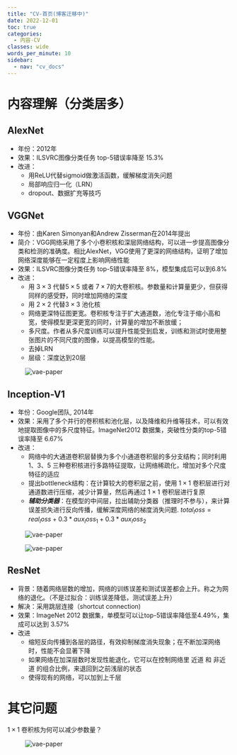 ```yaml
---
title: "CV-首页(博客迁移中)"
date: 2022-12-01
toc: true
categories:
  - 内容-CV
classes: wide
words_per_minute: 10
sidebar:
  - nav: "cv_docs"
---
```


# 内容理解（分类居多）

## AlexNet
- 年份：2012年
- 效果：ILSVRC图像分类任务 top-5错误率降至 15.3%
- 改进：
  - 用ReLU代替sigmoid做激活函数，缓解梯度消失问题
  - 局部响应归一化（LRN）
  - dropout、数据扩充等技巧

## VGGNet
- 年份：由Karen Simonyan和Andrew Zisserman在2014年提出
- 简介：VGG网络采用了多个小卷积核和深层网络结构，可以进一步提高图像分类和检测的准确度。相比AlexNet，VGG使用了更深的网络结构，证明了增加网络深度能够在一定程度上影响网络性能
- 效果：ILSVRC图像分类任务 top-5错误率降至 8%，模型集成后可以到6.8%
- 改进：
  - 用 $3 \times 3$ 代替$5 \times 5$ 或者 $7 \times 7$的大卷积核。参数量和计算量更少，但获得同样的感受野，同时增加网络的深度
  - 用 $2 \times 2$ 代替$3 \times 3$ 池化核
  - 网络更深特征图更宽。卷积核专注于扩大通道数，池化专注于缩小高和宽，使得模型更深更宽的同时，计算量的增加不断放缓；
  - 多尺度。作者从多尺度训练可以提升性能受到启发，训练和测试时使用整张图片的不同尺度的图像，以提高模型的性能。
  - 去掉LRN
  - 层级：深度达到20层

<figure>
  <img src="{{ '/assets/images/vgg-img1.png' | relative_url }}" alt="vae-paper"  class="center" style="max-height:600px; max-width:800px">
</figure>

## Inception-V1
- 年份：Google团队, 2014年
- 效果：采用了多个并行的卷积核和池化层，以及降维和升维等技术，可以有效地提取图像中的多尺度特征。ImageNet2012 数据集，突破性分类的top-5错误率降至 6.67%
- 改进：
  - 网络中的大通道卷积层替换为多个小通道卷积层的多分支结构；同时利用 1、3、5 三种卷积核进行多路特征提取，让网络稀疏化，增加对多个尺度特征的适应
  - 提出bottleneck结构：在计算较大的卷积层之前，使用 $1 \times 1$ 卷积层进行对通道数进行压缩，减少计算量，然后再通过 $1 \times 1$ 卷积层进行复原
  - ***辅助分类器***：在模型的中间层，拉出辅助分类器（推理时不参与），来计算误差损失进行反向传播，缓解深度网络的梯度消失问题. $total_loss = real_loss + 0.3 * aux_loss_1 + 0.3 * aux_loss_2$

<figure>
  <img src="{{ '/assets/images/inception-v1-img1.png' | relative_url }}" alt="vae-paper"  class="center" style="max-height:600px; max-width:800px">
</figure>

<figure>
  <img src="{{ '/assets/images/inception-v1-img2.png' | relative_url }}" alt="vae-paper"  class="center" style="max-height:600px; max-width:800px">
</figure>

## ResNet
- 背景：随着网络层数的增加，网络的训练误差和测试误差都会上升。称之为网络的退化。（不是过拟合：训练误差降低，测试误差上升）
- 解决：采用跳层连接（shortcut connection)
- 效果：ImageNet 2012 数据集，单模型可以让top-5错误率降低至4.49%，集成可以达到 3.57%
- 改进
  - 缩短反向传播到各层的路径，有效抑制梯度消失现象；在不断加深网络时，性能不会显著下降
  - 如果网络在加深层数时发现性能退化，它可以在控制网络里 近道 和 非近道 的组合比例，来退回到之前浅层的状态
  - 使得现有的网络，可以加到上千层


# 其它问题

$1 \times 1$ 卷积核为何可以减少参数量？

<figure>
  <img src="{{ '/assets/images/cv-others-1.png' | relative_url }}" alt="vae-paper"  class="center" style="max-height:600px; max-width:800px">
</figure>

